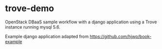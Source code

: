 # trove-demo
OpenStack DBaaS sample workflow with a django application using a Trove instance running mysql 5.6.

Example django application adapted from https://github.com/hjwp/book-example
